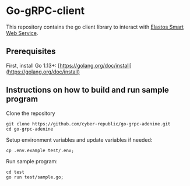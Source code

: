 # Go-gRPC-client
This repository contains the go client library to interact with [Elastos Smart Web Service](https://github.com/cyber-republic/elastos-smartweb-service).

## Prerequisites
First, install Go 1.13+: [https://golang.org/doc/install](https://golang.org/doc/install)

## Instructions on how to build and run sample program
Clone the repository
```
git clone https://github.com/cyber-republic/go-grpc-adenine.git
cd go-grpc-adenine
```
Setup environment variables and update variables if needed:
```
cp .env.example test/.env;
```
Run sample program:
```
cd test
go run test/sample.go;
```
